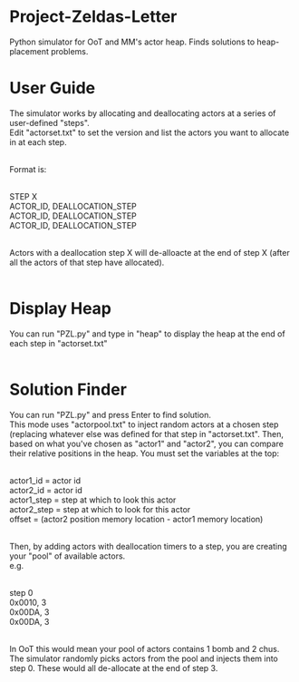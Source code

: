 # Project-Zeldas-Letter
Python simulator for OoT and MM's actor heap. Finds solutions to heap-placement problems.<br/>

# User Guide
The simulator works by allocating and deallocating actors at a series of user-defined "steps".<br/>
Edit "actorset.txt" to set the version and list the actors you want to allocate in at each step.<br/><br/>

Format is:<br/><br/>

STEP X<br/>
ACTOR_ID, DEALLOCATION_STEP<br/>
ACTOR_ID, DEALLOCATION_STEP<br/>
ACTOR_ID, DEALLOCATION_STEP<br/><br/>

Actors with a deallocation step X will de-alloacte at the end of step X (after all the actors of that step have allocated).<br/><br/>

# Display Heap
You can run "PZL.py" and type in "heap" to display the heap at the end of each step in "actorset.txt"<br/><br/>

# Solution Finder
You can run "PZL.py" and press Enter to find solution.<br/>
This mode uses "actorpool.txt" to inject random actors at a chosen step (replacing whatever else was defined for that step in "actorset.txt". Then, based on what you've chosen as "actor1" and "actor2", you can compare their relative positions in the heap. You must set the variables at the top:<br/><br/>

actor1_id = actor id<br/>
actor2_id =  actor id<br/>
actor1_step =  step at which to look this actor<br/>
actor2_step =  step at which to look for this actor<br/>
offset = (actor2 position memory location - actor1 memory location)<br/><br/>

Then, by adding actors with deallocation timers to a step, you are creating your "pool" of available actors.<br/>
e.g.<br/><br/>

step 0<br/>
0x0010, 3<br/>
0x00DA, 3<br/>
0x00DA, 3<br/><br/>

In OoT this would mean your pool of actors contains 1 bomb and 2 chus. The simulator randomly picks actors from the pool and injects them into step 0. These would all de-allocate at the end of step 3.
